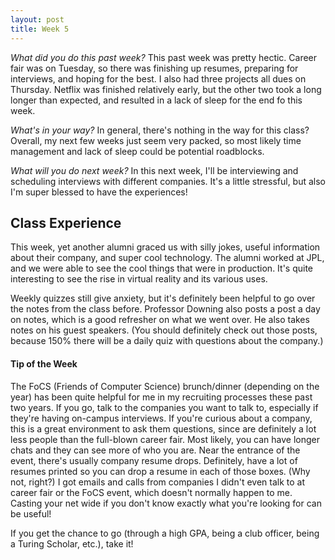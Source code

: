 ```yaml
---
layout: post
title: Week 5
---
```


_What did you do this past week?_ This past week was pretty hectic. Career fair was on Tuesday, so there was finishing up resumes, preparing for interviews, and hoping for the best. I also had three projects all dues on Thursday. Netflix was finished relatively early, but the other two took a long longer than expected, and resulted in a lack of sleep for the end fo this week.

_What's in your way?_ In general, there's nothing in the way for this class? Overall, my next few weeks just seem very packed, so most likely time management and lack of sleep could be potential roadblocks.

_What will you do next week?_ In this next week, I'll be interviewing and scheduling interviews with different companies. It's a little stressful, but also I'm super blessed to have the experiences!


## Class Experience
This week, yet another alumni graced us with silly jokes, useful information about their company, and super cool technology. The alumni worked at JPL, and we were able to see the cool things that were in production.  It's quite interesting to see the rise in virtual reality and its various uses.

Weekly quizzes still give anxiety, but it's definitely been helpful to go over the notes from the class before. Professor Downing also posts a post a day on notes, which is a good refresher on what we went over. He also takes notes on his guest speakers. (You should definitely check out those posts, because 150% there will be a daily quiz with questions about the company.)


#### Tip of the Week
The FoCS (Friends of Computer Science) brunch/dinner (depending on the year) has been quite helpful for me in my recruiting processes these past two years. If you go, talk to the companies you want to talk to, especially if they're having on-campus interviews. If you're curious about a company, this is a great environment to ask them questions, since are definitely a lot less people than the full-blown career fair. Most likely, you can have longer chats and they can see more of who you are.
Near the entrance of the event, there's usually company resume drops. Definitely, have a lot of resumes printed so you can drop a resume in each of those boxes. (Why not, right?) I got emails and calls from companies I didn't even talk to at career fair or the FoCS event, which doesn't normally happen to me. Casting your net wide if you don't know exactly what you're looking for can be useful!

If you get the chance to go (through a high GPA, being a club officer, being a Turing Scholar, etc.), take it!
